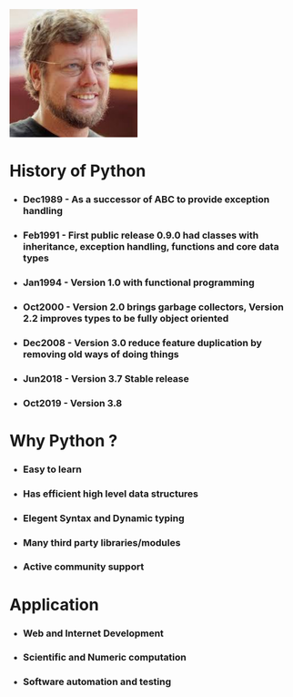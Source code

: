 ![Gudio Van Rossum](./image/gudio_van_rossum.jpg)

# History of Python
* ### Dec1989 - As a successor of ABC to provide exception handling
* ### Feb1991 - First public release 0.9.0 had classes with inheritance, exception handling, functions and core data types
* ### Jan1994 - Version 1.0 with functional programming
* ### Oct2000 - Version 2.0 brings garbage collectors, Version 2.2 improves types to be fully object oriented
* ### Dec2008 - Version 3.0 reduce feature duplication by removing old ways of doing things
* ### Jun2018 - Version 3.7 Stable release 
* ### Oct2019 - Version 3.8 
# Why Python ?
* ### Easy to learn
* ### Has efficient high level data structures
* ### Elegent Syntax and Dynamic typing
* ### Many third party libraries/modules
* ### Active community support
# Application
* ### Web and Internet Development
* ### Scientific and Numeric computation
* ### Software automation and testing